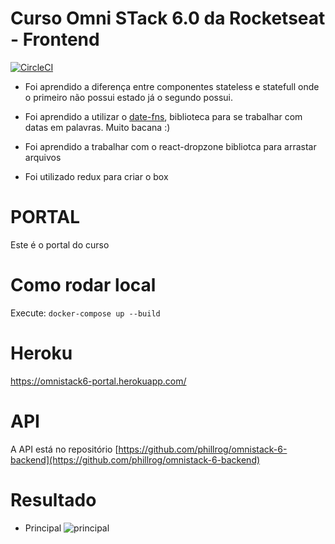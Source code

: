 # Curso Omni STack 6.0 da Rocketseat - Frontend

[![CircleCI](https://circleci.com/gh/phillrog/omnistack-6.0-frontend.svg)](https://circleci.com/gh/phillrog/omnistack-6.0-frontend)


- Foi aprendido a diferença entre componentes stateless e statefull onde o primeiro não possui estado já o segundo possui.

- Foi aprendido a utilizar o [date-fns](https://date-fns.org/), biblioteca para se trabalhar com datas em palavras. Muito bacana :)

- Foi aprendido a trabalhar com o react-dropzone bibliotca para arrastar arquivos

- Foi utilizado redux para criar o box

# PORTAL

Este é o portal do curso

# Como rodar local

Execute: ```docker-compose up --build```

# Heroku

https://omnistack6-portal.herokuapp.com/

# API

A API está no repositório [https://github.com/phillrog/omnistack-6-backend](https://github.com/phillrog/omnistack-6-backend)

# Resultado

- Principal
![principal](https://image.prntscr.com/image/E3CepsX_R1ioRvDjofe5kA.png)


